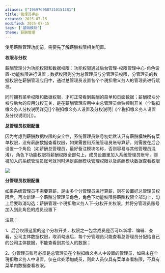 ```yaml
---
aliases: ["1969769587310151281"]
title: 管理员手册
created: 2025-07-15
modified: 2025-07-15
tags: ['基础模块']
theme: 薪酬管理
---
```


使用薪酬管理功能前，需要先了解薪酬权限相关配置。

**权限与分权**

薪酬管理分为功能权限和数据权限：功能权限通过后台管理-权限管理中心-角色设置-功能权限进行设置；数据权限则分为总管理员与分管理员权限，分管理员的数据权限在薪酬管理应用中，通过总管理员设置各个个税扣缴义务人的管理员进行赋权。

同时拥有菜单权限和数据权限，才可正常看到薪酬的菜单和页面数据；薪酬模块分权与后台的应用分权无关，是在薪酬管理应用中由总管理员单独控制开关（个税扣缴义务人分权说明详见[[个税扣缴义务人设置及分权说明|《个税扣缴义务人设置及分权说明》]]）。

**总管理员权限配置**

因为考虑到薪酬数据权限的安全性，系统管理员账号初始默认只有薪酬模块所有菜单权限，没有薪酬数据查看权限，如果需要用系统管理员账号算薪，则需要在后台设置一个角色（如薪酬总管理员，最好备注模块名称，否则容易与其他管理员混淆），角色下功能权限将薪酬权限全部勾上，成员设置里加入系统管理员账号，则被加入的系统管理员账号就同时满足薪酬模块管理权限以及薪酬模块数据查看权限

![](https://myhelpdoc.oss-cn-heyuan.aliyuncs.com/mdimages/dce9ed54f1b70cb88a31120e803f7cc2.jpg)

**分管理员权限配置**

如果系统管理员不需要算薪，是由多个分管理员进行算薪，则在设置好总管理员权限后，再次新建一个薪酬分管理员角色，角色下功能权限将薪酬权限全部勾上，勾上后要取消勾选：薪酬管理-个税扣缴义务人下-分权开关权限，并将分管理员账号加入到此角色的成员设置下

注意：

1、后台权限这里的这个分权开关，权限之一包含成员是否可以新增、编辑、查看，公司主体数据权限，取消勾选后，每个分管理员只能查看总管理员分配给自己的公司主体数据，不能查看到其他人的数据；

2、分管理员账号必须是总管理员在个税扣缴义务人中设置的管理员，如果未在个税扣缴义务人中设置，仅在此处添加成员，则此人员仅具有菜单查看权限，不具有菜单内数据查看权限。

